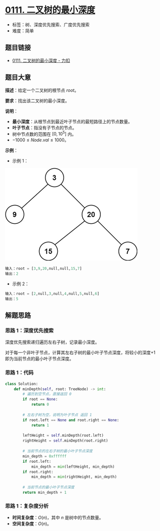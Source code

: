 # [0111. 二叉树的最小深度](https://leetcode.cn/problems/minimum-depth-of-binary-tree/)

- 标签：树、深度优先搜索、广度优先搜索
- 难度：简单

## 题目链接

- [0111. 二叉树的最小深度 - 力扣](https://leetcode.cn/problems/minimum-depth-of-binary-tree/)

## 题目大意

**描述**：给定一个二叉树的根节点 $root$。

**要求**：找出该二叉树的最小深度。

**说明**：

- **最小深度**：从根节点到最近叶子节点的最短路径上的节点数量。
- **叶子节点**：指没有子节点的节点。
- 树中节点数的范围在 $[0, 10^5]$ 内。
- $-1000 \le Node.val \le 1000$。

**示例**：

- 示例 1：

![](../images/20201024011101.jpg)

```python
输入：root = [3,9,20,null,null,15,7]
输出：2
```

- 示例 2：

```python
输入：root = [2,null,3,null,4,null,5,null,6]
输出：5
```

## 解题思路

### 思路 1：深度优先搜索

深度优先搜索递归遍历左右子树，记录最小深度。

对于每一个非叶子节点，计算其左右子树的最小叶子节点深度，将较小的深度+1 即为当前节点的最小叶子节点深度。

### 思路 1：代码

```python
class Solution:
    def minDepth(self, root: TreeNode) -> int:
        # 遍历到空节点，直接返回 0
        if root == None:
            return 0

        # 左右子树为空，说明为叶子节点 返回 1
        if root.left == None and root.right == None:
            return 1

        leftHeight = self.minDepth(root.left)
        rightHeight = self.minDepth(root.right)

        # 当前节点的左右子树的最小叶子节点深度
        min_depth = 0xffffff
        if root.left:
            min_depth = min(leftHeight, min_depth)
        if root.right:
            min_depth = min(rightHeight, min_depth)

        # 当前节点的最小叶子节点深度
        return min_depth + 1
```

### 思路 1：复杂度分析

- **时间复杂度**：$O(n)$，其中 $n$ 是树中的节点数量。
- **空间复杂度**：$O(n)$。

